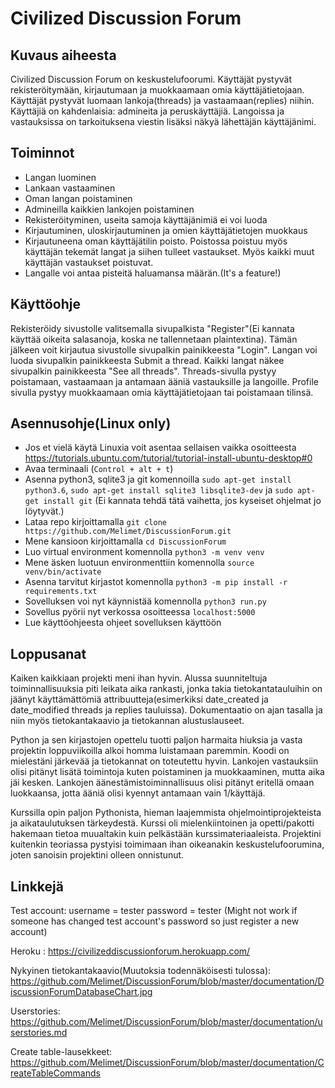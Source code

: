 # Civilized Discussion Forum

## Kuvaus aiheesta
Civilized Discussion Forum on keskustelufoorumi. Käyttäjät pystyvät rekisteröitymään, kirjautumaan ja muokkaamaan omia käyttäjätietojaan. Käyttäjät pystyvät luomaan lankoja(threads) ja vastaamaan(replies) niihin. Käyttäjiä on kahdenlaisia: admineita ja peruskäyttäjiä. Langoissa ja vastauksissa on tarkoituksena viestin lisäksi näkyä lähettäjän käyttäjänimi. 

## Toiminnot
  * Langan luominen
  * Lankaan vastaaminen
  * Oman langan poistaminen
  * Admineilla kaikkien lankojen poistaminen
  * Rekisteröityminen, useita samoja käyttäjänimiä ei voi luoda
  * Kirjautuminen, uloskirjautuminen ja omien käyttäjätietojen muokkaus
  * Kirjautuneena oman käyttäjätilin poisto. Poistossa poistuu myös käyttäjän tekemät langat ja siihen tulleet vastaukset. Myös kaikki muut käyttäjän vastaukset poistuvat.
  * Langalle voi antaa pisteitä haluamansa määrän.(It's a feature!)
  

## Käyttöohje
Rekisteröidy sivustolle valitsemalla sivupalkista "Register"(Ei kannata käyttää oikeita salasanoja, koska ne tallennetaan plaintextina). Tämän jälkeen voit kirjautua sivustolle sivupalkin painikkeesta "Login". Langan voi luoda sivupalkin painikkeesta Submit a thread. Kaikki langat näkee sivupalkin painikkeesta "See all threads". Threads-sivulla pystyy poistamaan, vastaamaan ja antamaan ääniä vastauksille ja langoille. Profile sivulla pystyy muokkaamaan omia käyttäjätietojaan tai poistamaan tilinsä.

## Asennusohje(Linux only)
 * Jos et vielä käytä Linuxia voit asentaa sellaisen vaikka osoitteesta https://tutorials.ubuntu.com/tutorial/tutorial-install-ubuntu-desktop#0
 * Avaa terminaali (`Control + alt + t`)
 * Asenna python3, sqlite3 ja git komennoilla `sudo apt-get install python3.6`, `sudo apt-get install sqlite3 libsqlite3-dev`
 ja `sudo apt-get install git` (Ei kannata tehdä tätä vaihetta, jos kyseiset ohjelmat jo löytyvät.)
 * Lataa repo kirjoittamalla `git clone https://github.com/Melimet/DiscussionForum.git`
 * Mene kansioon kirjoittamalla `cd DiscussionForum`
 * Luo virtual environment komennolla `python3 -m venv venv`
 * Mene äsken luotuun environmenttiin komennolla `source venv/bin/activate`
 * Asenna tarvitut kirjastot komennolla `python3 -m pip install -r requirements.txt`
 * Sovelluksen voi nyt käynnistää komennolla `python3 run.py`
 * Sovellus pyörii nyt verkossa osoitteessa `localhost:5000`
 * Lue käyttöohjeesta ohjeet sovelluksen käyttöön
 
## Loppusanat
Kaiken kaikkiaan projekti meni ihan hyvin. Alussa suunniteltuja toiminnallisuuksia piti leikata aika rankasti, jonka takia tietokantatauluihin on jäänyt käyttämättömiä attribuutteja(esimerkiksi date_created ja date_modified threads ja replies tauluissa). Dokumentaatio on ajan tasalla ja niin myös tietokantakaavio ja tietokannan alustuslauseet. 

Python ja sen kirjastojen opettelu tuotti paljon harmaita hiuksia ja vasta projektin loppuviikoilla alkoi homma luistamaan paremmin. Koodi on mielestäni järkevää ja tietokannat on toteutettu hyvin. Lankojen vastauksiin olisi pitänyt lisätä toimintoja kuten poistaminen ja muokkaaminen, mutta aika jäi kesken. Lankojen äänestämistoiminnallisuus olisi pitänyt eritellä omaan luokkaansa, jotta ääniä olisi kyennyt antamaan vain 1/käyttäjä. 

Kurssilla opin paljon Pythonista, hieman laajemmista ohjelmointiprojekteista ja aikataulutuksen tärkeydestä. Kurssi oli mielenkiintoinen ja opetti/pakotti hakemaan tietoa muualtakin kuin pelkästään kurssimateriaaleista. Projektini kuitenkin teoriassa pystyisi toimimaan ihan oikeanakin keskustelufoorumina, joten sanoisin projektini olleen onnistunut.



## Linkkejä

Test account: username = tester password = tester  (Might not work if someone has changed test account's password so just register a new account)

Heroku : https://civilizeddiscussionforum.herokuapp.com/

Nykyinen tietokantakaavio(Muutoksia todennäköisesti tulossa): https://github.com/Melimet/DiscussionForum/blob/master/documentation/DiscussionForumDatabaseChart.jpg

Userstories: https://github.com/Melimet/DiscussionForum/blob/master/documentation/userstories.md

Create table-lausekkeet: https://github.com/Melimet/DiscussionForum/blob/master/documentation/CreateTableCommands
